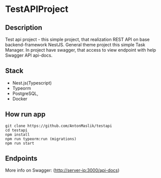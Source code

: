 # TestAPIProject

## Description

Test api project - this simple project, that realization REST API on base backend-framework NestJS.
General theme project this simple Task Manager.
In project have swagger, that access to view endpoint with help Swagger API api-docs.

## Stack

- Nest.js(Typescript)
- Typeorm
- PostgreSQL,
- Docker

## How run app

```console
git clone https://github.com/AntonMaslik/testapi
cd testapi
npm install
npm run typeorm:run (migrations)
npm run start
```

## Endpoints

More info on Swagger: (<http://server-ip:3000/api-docs>)
